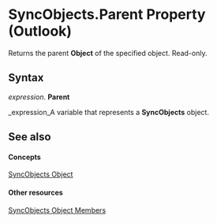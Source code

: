 
# SyncObjects.Parent Property (Outlook)

Returns the parent  **Object** of the specified object. Read-only.


## Syntax

 _expression_. **Parent**

 _expression_A variable that represents a  **SyncObjects** object.


## See also


#### Concepts


 [SyncObjects Object](88e59f63-d834-b174-bbda-0af0cf2d0520.md)
#### Other resources


 [SyncObjects Object Members](f8302d59-6a53-bd63-be46-6e7398038e09.md)
